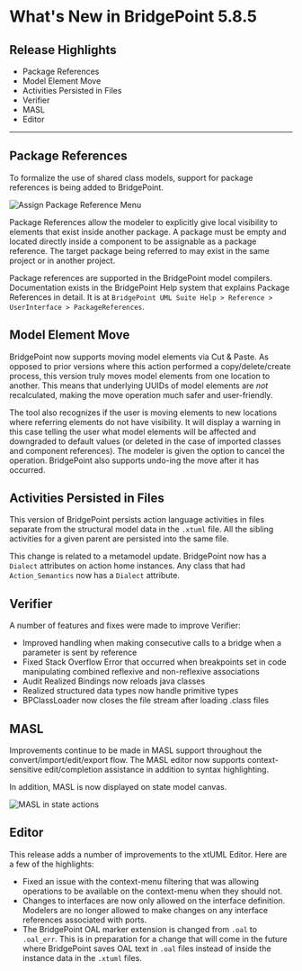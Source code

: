What's New in BridgePoint 5.8.5
========================

Release Highlights
-------
* Package References
* Model Element Move
* Activities Persisted in Files
* Verifier
* MASL
* Editor

-------------------------------------------------------------------------------

Package References
------
To formalize the use of shared class models, support for package references is
being added to BridgePoint.  

![Assign Package Reference Menu](assign_pkgref.png)
  
Package References allow the modeler to explicitly give local visibility to
elements that exist inside another package.  A package must be empty and located
directly inside a component to be assignable as a package reference.  The target
package being referred to may exist in the same project or in another project.  
  
Package references are supported in the BridgePoint model compilers.  Documentation
exists in the BridgePoint Help system that explains Package References in detail. 
It is at ```BridgePoint UML Suite Help > Reference > UserInterface > PackageReferences```.  


Model Element Move
------    
BridgePoint now supports moving model elements via Cut & Paste.  As opposed to 
prior versions where this action performed a copy/delete/create process, this
version truly moves model elements from one location to another.  This means that
underlying UUIDs of model elements are _not_ recalculated, making the move operation
much safer and user-friendly.  

The tool also recognizes if the user is moving elements to new locations where 
referring elements do not have visibility.  It will display a warning in this case
telling the user what model elements will be affected and downgraded to default
values (or deleted in the case of imported classes and component references).  The 
modeler is given the option to cancel the operation.  BridgePoint
also supports undo-ing the move after it has occurred.  

Activities Persisted in Files
------    
This version of BridgePoint persists action language activities in files separate
from the structural model data in the ```.xtuml``` file.  All the sibling activities 
for a given parent are persisted into the same file.   
  
This change is related to a metamodel update.  BridgePoint now has a ```Dialect```
attributes on action home instances.  Any class that had ```Action_Semantics``` now
has a ```Dialect``` attribute.   

Verifier
------
A number of features and fixes were made to improve Verifier:
* Improved handling when making consecutive calls to a bridge when a parameter is sent by reference
* Fixed Stack Overflow Error that occurred when breakpoints set in code manipulating combined reflexive and non-reflexive associations
* Audit Realized Bindings now reloads java classes
* Realized structured data types now handle primitive types
* BPClassLoader now closes the file stream after loading .class files

MASL
------
Improvements continue to be made in MASL support throughout the 
convert/import/edit/export flow. The MASL editor now supports context-sensitive 
edit/completion assistance in addition to syntax highlighting.  
  
In addition, MASL is now displayed on state model canvas.  

![MASL in state actions](masl_in_states.png)


Editor
------
This release adds a number of improvements to the xtUML Editor.  Here are a few 
of the highlights:  
* Fixed an issue with the context-menu filtering that was allowing operations to
be available on the context-menu when they should not.
* Changes to interfaces are now only allowed on the interface definition.  Modelers
are no longer allowed to make changes on any interface references associated with ports.
* The BridgePoint OAL marker extension is changed from ```.oal``` to ```.oal_err```.  This
is in preparation for a change that will come in the future where BridgePoint saves OAL
text in ```.oal``` files instead of inside the instance data in the ```.xtuml``` files.
    
